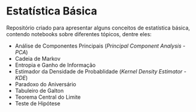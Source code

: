 # Estatística Básica

Repositório criado para apresentar alguns conceitos de estatística básica, contendo notebooks sobre diferentes tópicos, dentre eles:

- Análise de Componentes Principais (*Principal Component Analysis - PCA*)
- Cadeia de Markov
- Entropia e Ganho de Informação
- Estimador da Densidade de Probablidade (*Kernel Density Estimator - KDE*)
- Paradoxo do Aniversário
- Tabuleiro de Galton
- Teorema Central do Limite
- Teste de Hipótese
